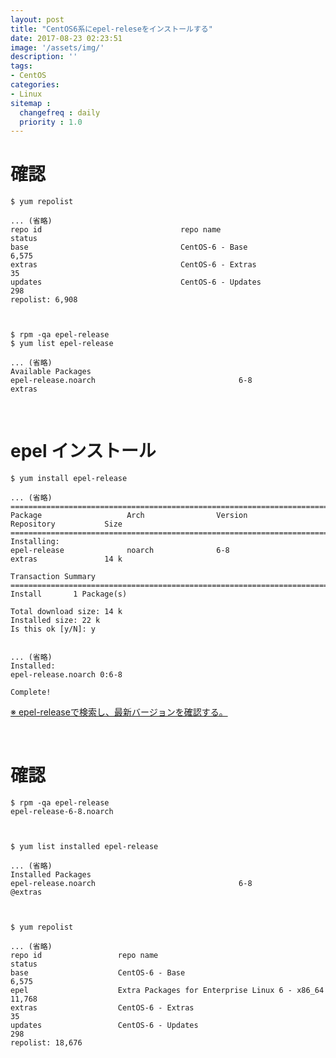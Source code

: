 ```yaml
---
layout: post
title: "CentOS6系にepel-releseをインストールする"
date: 2017-08-23 02:23:51
image: '/assets/img/'
description: ''
tags:
- CentOS
categories:
- Linux
sitemap :
  changefreq : daily
  priority : 1.0
---
```


# 確認

    $ yum repolist

    ... (省略)
    repo id                               repo name                                        status
    base                                  CentOS-6 - Base                                  6,575
    extras                                CentOS-6 - Extras                                   35
    updates                               CentOS-6 - Updates                                 298
    repolist: 6,908



    $ rpm -qa epel-release
    $ yum list epel-release

    ... (省略)
    Available Packages
    epel-release.noarch                                6-8                                 extras

<br>

# epel インストール

    $ yum install epel-release

    ... (省略)
    =============================================================================================
    Package                   Arch                Version             Repository           Size
    =============================================================================================
    Installing:
    epel-release              noarch              6-8                 extras               14 k

    Transaction Summary
    =============================================================================================
    Install       1 Package(s)

    Total download size: 14 k
    Installed size: 22 k
    Is this ok [y/N]: y

	
    ... (省略)
    Installed:
    epel-release.noarch 0:6-8                                                                  

    Complete!

[※ epel-releaseで検索し、最新バージョンを確認する。](http://dl.fedoraproject.org/pub/epel/6/x86_64/)

<br>

# 確認

    $ rpm -qa epel-release
    epel-release-6-8.noarch



    $ yum list installed epel-release

    ... (省略)
    Installed Packages
    epel-release.noarch                                6-8                                @extras



    $ yum repolist
    
    ... (省略)
    repo id                 repo name                                                      status
    base                    CentOS-6 - Base                                                 6,575
    epel                    Extra Packages for Enterprise Linux 6 - x86_64                 11,768
    extras                  CentOS-6 - Extras                                                  35
    updates                 CentOS-6 - Updates                                                298
    repolist: 18,676


<br><br>